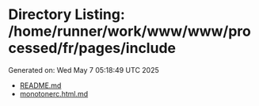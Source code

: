 # Directory Listing: /home/runner/work/www/www/processed/fr/pages/include
Generated on: Wed May  7 05:18:49 UTC 2025

- [README.md](README.md)
- [monotonerc.html.md](monotonerc.html.md)
